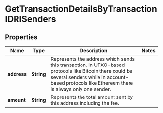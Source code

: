 

# GetTransactionDetailsByTransactionIDRISenders


## Properties

| Name | Type | Description | Notes |
|------------ | ------------- | ------------- | -------------|
|**address** | **String** | Represents the address which sends this transaction. In UTXO-based protocols like Bitcoin there could be several senders while in account-based protocols like Ethereum there is always only one sender. |  |
|**amount** | **String** | Represents the total amount sent by this address including the fee. |  |



